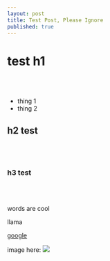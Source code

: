 ```yaml
---
layout: post
title: Test Post, Please Ignore
published: true
---
```


<h1> test h1 </h1>

<br><br>

<ul>
<li> thing 1</li>
<li> thing 2 </li>
</ul>

<h2> h2 test </h2> <br><br>

<h3> h3 test </h3> <br><br>

words are cool

llama

<a href="google.com">google</a>

image here: <image src="../images/404.jpg">
